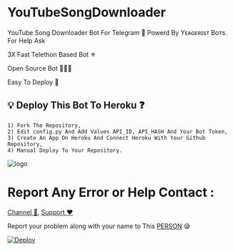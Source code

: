 # YouTubeSongDownloader
YouTube Song Downloader Bot For Telegram 🔮 Powerd By Yᴇᴀɢᴇʀɪsᴛ Bᴏᴛs. For Help Ask

3X Fast Telethon Based Bot ⚜

Open Source Bot 👨🏻‍💻

Easy To Deploy 🤗

## 💡 Deploy This Bot To Heroku ❓️
```
1) Fork The Repository,
2) Edit config.py And Add Values API_ID, API_HASH And Your Bot Token,
3) Create An App On Heroku And Connect Heroku With Your Github Repository, 
4) Manual Deploy To Your Repository. 
```
![logo](https://telegra.ph/file/fa8c6789618a67b14f725.jpg)

# Report Any Error or Help Contact :
[Channel 💬](https://t.me/Animemusicarchive6), 
[Support ❤️](https://t.me/Yeageristbots) 

Report your problem along with your name to This [PERSON](https://t.me/Yeageristbotsdev) 😪

[![Deploy](https://www.herokucdn.com/deploy/button.svg)](https://heroku.com/deploy?template=https://github.com/Hydrayt777/Utube-Music-DL-Bot-TG.git)

